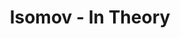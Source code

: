 ---
layout: media
title: "Isomov - In Theory"
tags:
  categories: aural
  personnel: solo
blurb: "Isomov"
bandcamp:
  type: album
  url: https://isomov.bandcamp.com/album/in-theory
  id: 2780555833
  img: https://f4.bcbits.com/img/a3436585827_10.jpg
hide: false
---